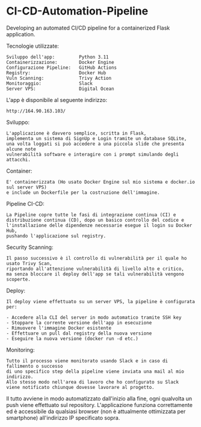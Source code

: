 # CI-CD-Automation-Pipeline
Developing an automated CI/CD pipeline for a containerized Flask application.

Tecnologie utilizzate:

    Sviluppo dell'app:         Python 3.11
    Containerizzazione:        Docker Engine
    Configurazione Pipeline:   GitHub Actions
    Registry:                  Docker Hub
    Vuln Scanning:             Trivy Action
    Monitoraggio:              Slack
    Server VPS:                Digital Ocean

L'app è disponibile al seguente indirizzo:

    http://164.90.163.103/

    

  Sviluppo:
  
    L'applicazione è davvero semplice, scritta in Flask, 
    implementa un sistema di SignUp e Login tramite un database SQLite,
    una volta loggati si può accedere a una piccola slide che presenta alcune note 
    vulnerabilità software e interagire con i prompt simulando degli attacchi.

  Container:

    E' containerizzata (Ho usato Docker Engine sul mio sistema e docker.io sul server VPS)
    e include un Dockerfile per la costruzione dell'immagine.

  Pipeline CI-CD:

    La Pipeline copre tutte le fasi di integrazione continua (CI) e 
    distribuzione continua (CD), dopo un basico controllo del codice e
    l'installazione delle dipendenze necessarie esegue il login su Docker Hub,
    pushando l'applicazione sul registry.

  Security Scanning:

    Il passo successivo è il controllo di vulnerabilità per il quale ho usato Trivy Scan,
    riportando all'attenzione vulnerabilità di livello alto e critico,
    ma senza bloccare il deploy dell'app se tali vulnerabilità vengono scoperte.

  Deploy:

    Il deploy viene effettuato su un server VPS, la pipeline è configurata per:
    
    - Accedere alla CLI del server in modo automatico tramite SSH key 
    - Stoppare la corrente versione dell'app in esecuzione
    - Rimuovere l'immagine Docker esistente
    - Effettuare un pull dal registry della nuova versione
    - Eseguire la nuova versione (docker run -d etc.)

  Monitoring:

    Tutto il processo viene monitorato usando Slack e in caso di fallimento o successo
    di uno specifico step della pipeline viene inviata una mail al mio indirizzo. 
    Allo stesso modo nell'area di lavoro che ho configurato su Slack 
    viene notificato chiunque dovesse lavorare al progetto.

  

Il tutto avviene in modo automatizzato dall'inizio alla fine, 
ogni qualvolta un push viene effettuato sul repository.
L'applicazione funziona correttamente ed è accessibile da qualsiasi browser (non è attualmente ottimizzata per smartphone)
all'indirizzo IP specificato sopra.
